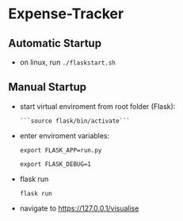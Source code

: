 # Expense-Tracker

## Automatic Startup
- on linux, run
    ```./flaskstart.sh```

## Manual Startup
- start virtual enviroment from root folder (Flask):
  
      ```source flask/bin/activate```
- enter enviroment variables:
  
    ```export FLASK_APP=run.py```

    ```export FLASK_DEBUG=1```
- flask run
  
    ```flask run```
- navigate to https://127.0.0.1/visualise
